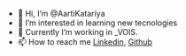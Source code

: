 - 👋 Hi, I’m @AartiKatariya
- 👀 I’m interested in learning new tecnologies
- 📍 Currently I’m working in _VOIS.
- 📫 How to reach me [Linkedin](https://www.linkedin.com/in/aarti-katariya-27b390193), [Github](https://github.com/AartiKatariya/AartiKatariya)

<!---
AartiKatariya/AartiKatariya is a ✨ special ✨ repository because its `README.md` (this file) appears on your GitHub profile.
You can click the Preview link to take a look at your changes.
--->
